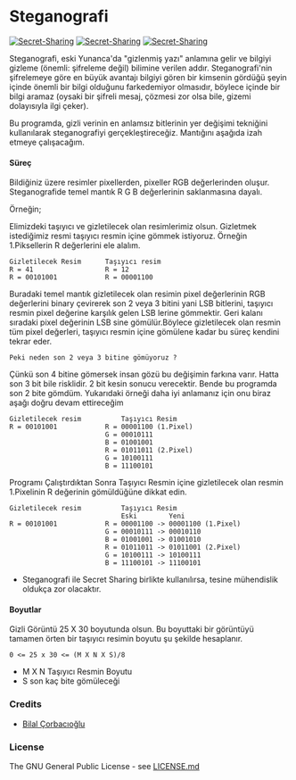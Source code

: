 # Steganografi

[![Secret-Sharing](https://img.shields.io/badge/consistent-%25100-brightgreen.svg)](https://github.com/bilalcorbacioglu/Steganography)
[![Secret-Sharing](https://img.shields.io/badge/codequality-B-blue.svg?style=flat-square)](https://github.com/bilalcorbacioglu/Steganography)
[![Secret-Sharing](https://img.shields.io/badge/license-GPL-yellowgreen.svg)](https://github.com/bilalcorbacioglu/Steganography/blob/master/LICENSE)


Steganografi, eski Yunanca'da "gizlenmiş yazı" anlamına gelir ve bilgiyi gizleme (önemli: şifreleme değil) bilimine verilen addır. Steganografi'nin şifrelemeye göre en büyük avantajı bilgiyi gören bir kimsenin gördüğü şeyin içinde önemli bir bilgi olduğunu farkedemiyor olmasıdır, böylece içinde bir bilgi aramaz (oysaki bir şifreli mesaj, çözmesi zor olsa bile, gizemi dolayısıyla ilgi çeker).

Bu programda, gizli verinin en anlamsız bitlerinin yer değişimi tekniğini kullanılarak steganografiyi gerçekleştireceğiz. Mantığını aşağıda izah etmeye çalışacağım.

#### Süreç
Bildiğiniz üzere resimler pixellerden, pixeller RGB değerlerinden oluşur. Steganografide temel mantık R G B değerlerinin saklanmasına dayalı. 

Örneğin;

Elimizdeki taşıyıcı ve gizletilecek olan resimlerimiz olsun. Gizletmek istediğimiz resmi taşıyıcı resmin içine gömmek istiyoruz. Örneğin 1.Piksellerin R değerlerini ele alalım.
    
    Gizletilecek Resim      Taşıyıcı resim
    R = 41                  R = 12
    R = 00101001            R = 00001100

Buradaki temel mantık gizletilecek olan resimin pixel değerlerinin RGB değerlerini binary çevirerek son 2 veya 3 bitini yani LSB bitlerini, taşıyıcı resmin pixel değerine karşılık gelen LSB lerine gömmektir. Geri kalanı sıradaki pixel değerinin LSB sine gömülür.Böylece gizletilecek olan resmin tüm pixel değerleri, taşıyıcı resmin içine gömülene kadar bu süreç kendini tekrar eder. 

    Peki neden son 2 veya 3 bitine gömüyoruz ?

Çünkü son 4 bitine gömersek insan gözü bu değişimin farkına varır. Hatta son 3 bit bile risklidir. 2 bit kesin sonucu verecektir. Bende bu programda son 2 bite gömdüm. Yukarıdaki örneği daha iyi anlamanız için onu biraz aşağı doğru devam ettireceğim
    
    Gizletilecek resim          Taşıyıcı Resim
    R = 00101001            R = 00001100 (1.Pixel)
                            G = 00010111
                            B = 01001001
                            R = 01011011 (2.Pixel)
                            G = 10100111
                            B = 11100101

Programı Çalıştırdıktan Sonra Taşıyıcı Resmin içine gizletilecek olan resmin 1.Pixelinin R değerinin gömüldüğüne dikkat edin.

    Gizletilecek resim          Taşıyıcı Resim
                                Eski        Yeni
    R = 00101001            R = 00001100 -> 00001100 (1.Pixel)
                            G = 00010111 -> 00010110
                            B = 01001001 -> 01001010
                            R = 01011011 -> 01011001 (2.Pixel)
                            G = 10100111 -> 10100111
                            B = 11100101 -> 11100101

* Steganografi ile Secret Sharing birlikte kullanılırsa, tesine mühendislik oldukça zor olacaktır.

#### Boyutlar

Gizli Görüntü 25 X 30 boyutunda olsun. Bu boyuttaki bir görüntüyü tamamen örten bir taşıyıcı resimin boyutu şu şekilde hesaplanır.

    0 <= 25 x 30 <= (M X N X S)/8   

* M X N Taşıyıcı Resmin Boyutu
* S son kaç bite gömüleceği

 

### Credits

 * [Bilal Çorbacıoğlu](https://github.com/bilalcorbacioglu)

### License

The GNU General Public License - see [LICENSE.md](https://github.com/bilalcorbacioglu/Steganography/blob/master/LICENSE)

